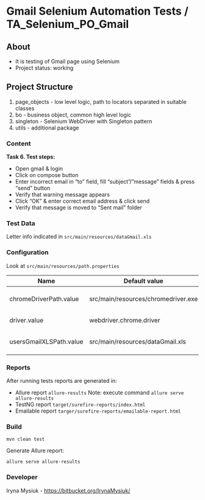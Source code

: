 # Gmail Selenium Automation Tests / TA_Selenium_PO_Gmail

## About

* It is testing of Gmail page using Selenium
* Project status: working

## Project Structure
1. page_objects - low level logic, path to locators separated in suitable classes
2. bo - business object, common high level logic
3. singleton - Selenium WebDriver with Singleton pattern
4. utils - additional package 

### Content
**Task 6. Test steps:**

* Open gmail & login
* Click on compose button
* Enter incorrect email in “to” field, fill “subject”/”message” fields & press “send” button 
* Verify that warning message appears
* Click “OK” & enter correct email address & click send
* Verify that message is moved to “Sent mail” folder

### Test Data
Letter info indicated in `src/main/resources/dataGmail.xls`

### Configuration
Look at `src/main/resources/path.properties`

| Name | Default value | Description |
| ------------- | ------------- | ---|
| chromeDriverPath.value  | src/main/resources/chromedriver.exe  | Path to Chrome Driver |
| driver.value  | webdriver.chrome.driver  | Driver name|
|usersGmailXLSPath.value|src/main/resources/dataGmail.xls| Path to Gmail data in .xls|
### Reports

After running tests reports are generated in:
* Allure report `allure-results`
Note: execute command `allure serve allure-results`
* TestNG report `target/surefire-reports/index.html`
* Emailable report `targer/surefire-reports/emailable-report.html`

### Build

    mvn clean test
Generate Allure report: 

    allure serve allure-results 

### Developer 
 Iryna Mysiuk - https://bitbucket.org/IrynaMysiuk/